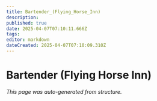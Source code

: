 ```yaml
---
title: Bartender_(Flying_Horse_Inn)
description: 
published: true
date: 2025-04-07T07:10:11.666Z
tags: 
editor: markdown
dateCreated: 2025-04-07T07:10:09.310Z
---
```


# Bartender (Flying Horse Inn)

*This page was auto-generated from structure.*